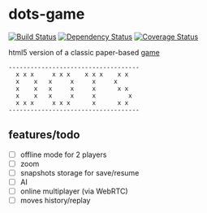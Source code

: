 # dots-game

[![Build Status](https://api.travis-ci.org/markhovskiy/dots-game.svg)](https://travis-ci.org/markhovskiy/dots-game)
[![Dependency Status](https://david-dm.org/markhovskiy/dots-game.svg?style=flat)](https://david-dm.org/markhovskiy/dots-game)
[![Coverage Status](https://coveralls.io/repos/markhovskiy/dots-game/badge.svg)](https://coveralls.io/r/markhovskiy/dots-game)

html5 version of a classic paper-based [game](https://en.wikipedia.org/wiki/Dots_(game))

```
------------------------------------
  x x x     x x x    x x x    x x
  x    x   x     x     x     x
  x    x   x     x     x      x x
  x    x   x     x     x         x
  x x x     x x x      x      x x
------------------------------------
```


## features/todo

- [ ] offline mode for 2 players
- [ ] zoom
- [ ] snapshots storage for save/resume
- [ ] AI
- [ ] online multiplayer (via WebRTC)
- [ ] moves history/replay
